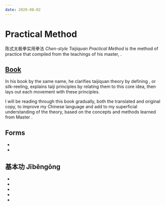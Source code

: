 ```yaml
---
date: 2020-08-02
---
```


# Practical Method

陈式太极拳实用拳法 *Chen-style Taijiquan Practical Method* is the method of practice that <hongjunsheng> compiled from the teachings of his master, <chenfake>.

## [Book](http://practicalmethod.com/2011/12/chen-taiji-ebook-purchase/)
In his book by the same name, he clarifies taijiquan theory by defining <chanfa>, or silk-reeling, explains taiji principles by relating them to this core idea, then lays out each movement with these principles.

I will be reading through this book gradually, both the translated and original copy, to improve my Chinese language and add to my superficial understanding of the theory, based on the concepts and methods learned from Master <chenzhonghua>.

## Forms
* <yilu>
* <erlu>

## 基本功 Jīběngōng
* <positivecircle>
* <negativecircle>
* <twisttowel>
* <fetchwater>
* <liufengsibi>
